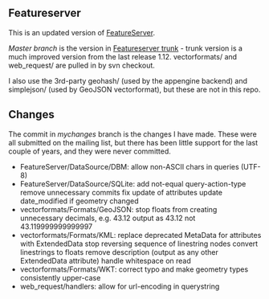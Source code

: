 Featureserver
-------------
This is an updated version of [FeatureServer](featureserver.org).

_Master branch_ is the version in [Featureserver trunk](http://svn.osgeo.org/featureserver/trunk/featureserver) - trunk version is a much improved version from the last release 1.12. vectorformats/ and web_request/ are pulled in by svn checkout.

I also use the 3rd-party geohash/ (used by the appengine backend) and simplejson/ (used by GeoJSON vectorformat), but these are not in this repo.


Changes
-------
The commit in _mychanges_ branch is the changes I have made. These were all submitted on the mailing list, but there has been little support for the last couple of years, and they were never committed. 

* FeatureServer/DataSource/DBM: allow non-ASCII chars in queries (UTF-8)
* FeatureServer/DataSource/SQLite:
    add not-equal query-action-type
    remove unnecessary commits
    fix update of attributes
    update date_modified if geometry changed
* vectorformats/Formats/GeoJSON: stop floats from creating unnecessary decimals, e.g. 43.12 output as 43.12 not 43.119999999999997
* vectorformats/Formats/KML:
    replace deprecated MetaData for attributes with ExtendedData
    stop reversing sequence of linestring nodes
    convert linestrings to floats
    remove description (output as any other ExtendedData attribute)
    handle whitespace on read
* vectorformats/Formats/WKT: correct typo and make geometry types consistently upper-case
* web_request/handlers: allow for url-encoding in querystring
